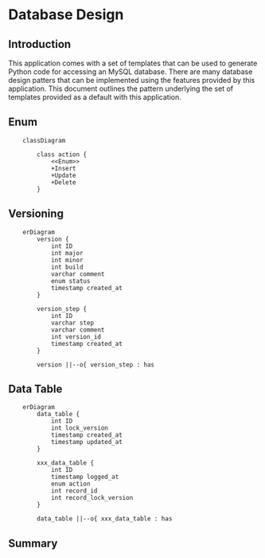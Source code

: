 # Database Design

## Introduction

This application comes with a set of templates that can be used to generate Python code for accessing an MySQL 
database.  There are many database design patters that can be implemented using the features provided by this 
application.  This document outlines the pattern underlying the set of templates provided as a default with this 
application.

## Enum

```mermaid
    classDiagram
   
        class action {
            <<Enum>>
            +Insert
            +Update
            +Delete
        }

```
## Versioning

```mermaid
    erDiagram
        version {
            int ID
            int major
            int minor
            int build
            varchar comment
            enum status
            timestamp created_at
        }
        
        version_step {
            int ID
            varchar step
            varchar comment
            int version_id
            timestamp created_at
        }
        
        version ||--o{ version_step : has
```

## Data Table

```mermaid
    erDiagram
        data_table {
            int ID
            int lock_version
            timestamp created_at
            timestamp updated_at
        }
        
        xxx_data_table {
            int ID
            timestamp logged_at
            enum action
            int record_id
            int record_lock_version
        }
        
        data_table ||--o{ xxx_data_table : has
```

## Summary
